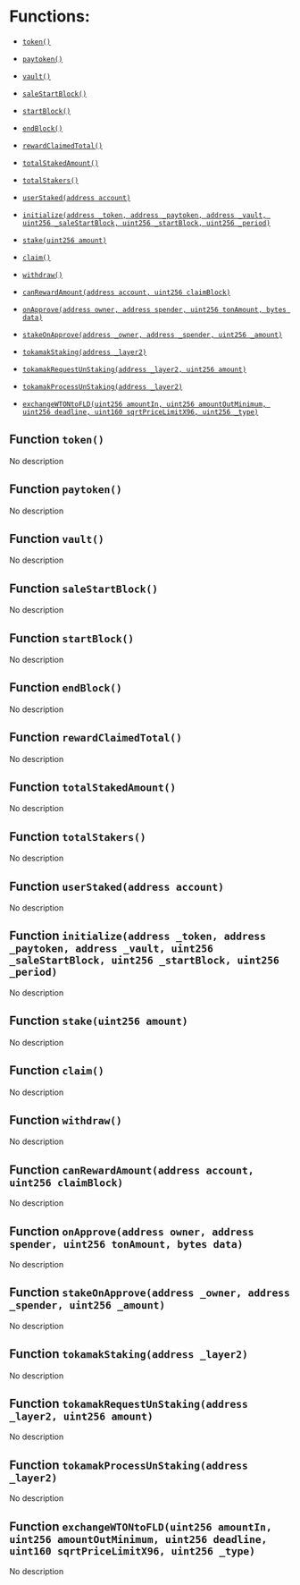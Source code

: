# Functions:

- [`token()`](#IStakeTON-token--)

- [`paytoken()`](#IStakeTON-paytoken--)

- [`vault()`](#IStakeTON-vault--)

- [`saleStartBlock()`](#IStakeTON-saleStartBlock--)

- [`startBlock()`](#IStakeTON-startBlock--)

- [`endBlock()`](#IStakeTON-endBlock--)

- [`rewardClaimedTotal()`](#IStakeTON-rewardClaimedTotal--)

- [`totalStakedAmount()`](#IStakeTON-totalStakedAmount--)

- [`totalStakers()`](#IStakeTON-totalStakers--)

- [`userStaked(address account)`](#IStakeTON-userStaked-address-)

- [`initialize(address _token, address _paytoken, address _vault, uint256 _saleStartBlock, uint256 _startBlock, uint256 _period)`](#IStakeTON-initialize-address-address-address-uint256-uint256-uint256-)

- [`stake(uint256 amount)`](#IStakeTON-stake-uint256-)

- [`claim()`](#IStakeTON-claim--)

- [`withdraw()`](#IStakeTON-withdraw--)

- [`canRewardAmount(address account, uint256 claimBlock)`](#IStakeTON-canRewardAmount-address-uint256-)

- [`onApprove(address owner, address spender, uint256 tonAmount, bytes data)`](#IStakeTON-onApprove-address-address-uint256-bytes-)

- [`stakeOnApprove(address _owner, address _spender, uint256 _amount)`](#IStakeTON-stakeOnApprove-address-address-uint256-)

- [`tokamakStaking(address _layer2)`](#IStakeTON-tokamakStaking-address-)

- [`tokamakRequestUnStaking(address _layer2, uint256 amount)`](#IStakeTON-tokamakRequestUnStaking-address-uint256-)

- [`tokamakProcessUnStaking(address _layer2)`](#IStakeTON-tokamakProcessUnStaking-address-)

- [`exchangeWTONtoFLD(uint256 amountIn, uint256 amountOutMinimum, uint256 deadline, uint160 sqrtPriceLimitX96, uint256 _type)`](#IStakeTON-exchangeWTONtoFLD-uint256-uint256-uint256-uint160-uint256-)

## Function `token() `

No description

## Function `paytoken() `

No description

## Function `vault() `

No description

## Function `saleStartBlock() `

No description

## Function `startBlock() `

No description

## Function `endBlock() `

No description

## Function `rewardClaimedTotal() `

No description

## Function `totalStakedAmount() `

No description

## Function `totalStakers() `

No description

## Function `userStaked(address account) `

No description

## Function `initialize(address _token, address _paytoken, address _vault, uint256 _saleStartBlock, uint256 _startBlock, uint256 _period) `

No description

## Function `stake(uint256 amount) `

No description

## Function `claim() `

No description

## Function `withdraw() `

No description

## Function `canRewardAmount(address account, uint256 claimBlock) `

No description

## Function `onApprove(address owner, address spender, uint256 tonAmount, bytes data) `

No description

## Function `stakeOnApprove(address _owner, address _spender, uint256 _amount) `

No description

## Function `tokamakStaking(address _layer2) `

No description

## Function `tokamakRequestUnStaking(address _layer2, uint256 amount) `

No description

## Function `tokamakProcessUnStaking(address _layer2) `

No description

## Function `exchangeWTONtoFLD(uint256 amountIn, uint256 amountOutMinimum, uint256 deadline, uint160 sqrtPriceLimitX96, uint256 _type) `

No description
